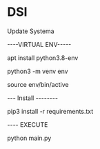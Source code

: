 # DSI
Update Systema


----VIRTUAL ENV-----

apt install python3.8-env

python3 -m venv env

source env/bin/active

--- Install --------

pip3 install -r requirements.txt


---- EXECUTE

python main.py 

